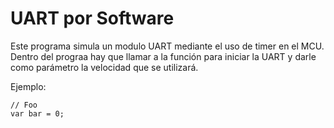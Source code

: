 UART por Software
===================

Este programa simula un modulo UART mediante el uso de timer en el MCU. Dentro del prograa hay que llamar a la función para iniciar la UART y darle como parámetro la velocidad que se utilizará. </p>

Ejemplo:
```
// Foo
var bar = 0;
```
